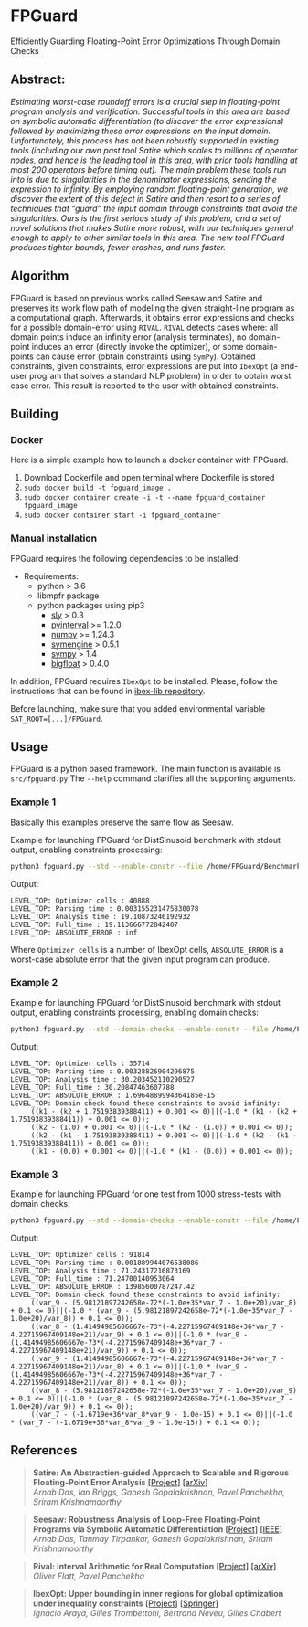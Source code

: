 # FPGuard
Efficiently Guarding Floating-Point Error Optimizations Through Domain Checks

## Abstract:

*Estimating worst-case roundoff errors is a crucial step in floating-point program analysis and verification. Successful tools in this area are based on symbolic automatic differentiation (to discover the error expressions) followed by maximizing these error expressions on the input domain. Unfortunately, this process has not been robustly supported in existing tools (including our own past tool Satire which scales to millions of operator nodes, and hence is the leading tool in this area, with prior tools handling at most 200 operators before timing out). The main problem these tools run into is due to singularities in the denominator expressions, sending the expression to infinity. By employing random floating-point generation, we discover the extent of this defect in Satire and then resort to a series of techniques that “guard” the input domain through constraints that avoid the singularities. Ours is the first serious study of this problem, and a set of novel solutions that makes Satire more robust, with our techniques general enough to apply to other similar tools in this area. The new tool FPGuard produces tighter bounds, fewer crashes, and runs faster.*

## Algorithm 

FPGuard is based on previous works called Seesaw and Satire and preserves its work flow path of modeling the given straight-line program as a computational
graph. Afterwards, it obtains error expressions and checks for a possible domain-error using `RIVAL`. `RIVAL` detects cases where: all domain points induce an infinity error (analysis terminates), no domain-point induces an error (directly invoke the optimizer), or some domain-points can cause error (obtain constraints using `SymPy`). Obtained constraints, given constraints, error expressions are put into `IbexOpt` (a end-user program that solves a standard NLP problem) in order to obtain worst case error. This result is reported to the user with obtained constraints.

## Building

### Docker

Here is a simple example how to launch a docker container with FPGuard.

1) Download Dockerfile and open terminal where Dockerfile is stored
1) `sudo docker build -t fpguard_image .`
2) `sudo docker container create -i -t --name fpguard_container fpguard_image`
3) `sudo docker container start -i fpguard_container`

### Manual installation

FPGuard requires the following dependencies to be installed:

* Requirements:
	* python > 3.6
	* libmpfr package
	* python packages using pip3
		* [sly](https://github.com/dabeaz/sly) > 0.3
		* [pyinterval](https://pypi.org/project/pyinterval/) >= 1.2.0
		* [numpy](https://numpy.org/) >= 1.24.3
		* [symengine](https://github.com/symengine/symengine) > 0.5.1
		* [sympy](https://www.sympy.org/en/index.html) > 1.4
		* [bigfloat](https://pypi.org/project/bigfloat) > 0.4.0

In addition, FPGuard requires `IbexOpt` to be installed. Please, follow the instructions that can be found in [ibex-lib repository](https://github.com/ibex-team/ibex-lib).

Before launching, make sure that you added environmental variable `SAT_ROOT=[...]/FPGuard`.

## Usage

FPGuard is a python based framework. The main function is available is `src/fpguard.py` The `--help` command clarifies all the supporting arguments.

### Example 1

Basically this examples preserve the same flow as Seesaw.

Example for launching FPGuard for DistSinusoid benchmark with stdout output, enabling constraints processing:
```sh
python3 fpguard.py --std --enable-constr --file /home/FPGuard/Benchmarks/DistSinusoid/SAT/distsinusoid.txt
```
Output:
```
LEVEL_TOP: Optimizer cells : 40888
LEVEL_TOP: Parsing time : 0.003155231475830078
LEVEL_TOP: Analysis time : 19.10873246192932
LEVEL_TOP: Full_time : 19.113666772842407
LEVEL_TOP: ABSOLUTE_ERROR : inf
```
Where `Optimizer cells` is a number of IbexOpt cells, `ABSOLUTE_ERROR` is a worst-case absolute error that the given input program can produce.

### Example 2
Example for launching FPGuard for DistSinusoid benchmark with stdout output, enabling constraints processing, enabling domain checks:
```sh
python3 fpguard.py --std --domain-checks --enable-constr --file /home/FPGuard/Benchmarks/DistSinusoid/SAT/distsinusoid.txt
```
Output:
```
LEVEL_TOP: Optimizer cells : 35714
LEVEL_TOP: Parsing time : 0.00328826904296875
LEVEL_TOP: Analysis time : 30.203452110290527
LEVEL_TOP: Full_time : 30.20847463607788
LEVEL_TOP: ABSOLUTE_ERROR : 1.6964889994364185e-15
LEVEL_TOP: Domain check found these constraints to avoid infinity:
	 ((k1 - (k2 + 1.75193839388411) + 0.001 <= 0)||(-1.0 * (k1 - (k2 + 1.75193839388411)) + 0.001 <= 0));
	 ((k2 - (1.0) + 0.001 <= 0)||(-1.0 * (k2 - (1.0)) + 0.001 <= 0));
	 ((k2 - (k1 - 1.75193839388411) + 0.001 <= 0)||(-1.0 * (k2 - (k1 - 1.75193839388411)) + 0.001 <= 0));
	 ((k1 - (0.0) + 0.001 <= 0)||(-1.0 * (k1 - (0.0)) + 0.001 <= 0));
```
### Example 3
Example for launching FPGuard for one test from 1000 stress-tests with domain checks:
```sh
python3 fpguard.py --std --domain-checks --enable-constr --file /home/FPGuard/Benchmarks/100tests/test5.txt
```
Output:
```
LEVEL_TOP: Optimizer cells : 91814
LEVEL_TOP: Parsing time : 0.001889944076538086
LEVEL_TOP: Analysis time : 71.24317216873169
LEVEL_TOP: Full_time : 71.24700140953064
LEVEL_TOP: ABSOLUTE_ERROR : 13985600787247.42
LEVEL_TOP: Domain check found these constraints to avoid infinity:
	 ((var_9 - (5.98121897242658e-72*(-1.0e+35*var_7 - 1.0e+20)/var_8) + 0.1 <= 0)||(-1.0 * (var_9 - (5.98121897242658e-72*(-1.0e+35*var_7 - 1.0e+20)/var_8)) + 0.1 <= 0));
	 ((var_8 - (1.41494985606667e-73*(-4.22715967409148e+36*var_7 - 4.22715967409148e+21)/var_9) + 0.1 <= 0)||(-1.0 * (var_8 - (1.41494985606667e-73*(-4.22715967409148e+36*var_7 - 4.22715967409148e+21)/var_9)) + 0.1 <= 0));
	 ((var_9 - (1.41494985606667e-73*(-4.22715967409148e+36*var_7 - 4.22715967409148e+21)/var_8) + 0.1 <= 0)||(-1.0 * (var_9 - (1.41494985606667e-73*(-4.22715967409148e+36*var_7 - 4.22715967409148e+21)/var_8)) + 0.1 <= 0));
	 ((var_8 - (5.98121897242658e-72*(-1.0e+35*var_7 - 1.0e+20)/var_9) + 0.1 <= 0)||(-1.0 * (var_8 - (5.98121897242658e-72*(-1.0e+35*var_7 - 1.0e+20)/var_9)) + 0.1 <= 0));
	 ((var_7 - (-1.6719e+36*var_8*var_9 - 1.0e-15) + 0.1 <= 0)||(-1.0 * (var_7 - (-1.6719e+36*var_8*var_9 - 1.0e-15)) + 0.1 <= 0));
```

## References

> **Satire: An Abstraction-guided Approach to Scalable and Rigorous Floating-Point Error Analysis** [[Project]](https://github.com/arnabd88/Satire) [[arXiv]](https://arxiv.org/abs/2004.11960)   
> *Arnab Das, Ian Briggs, Ganesh Gopalakrishnan, Pavel Panchekha, Sriram Krishnamoorthy*

> **Seesaw: Robustness Analysis of Loop-Free Floating-Point Programs via Symbolic Automatic Differentiation** [[Project]](https://github.com/arnabd88/Seesaw) [[IEEE]](https://ieeexplore.ieee.org/document/9556024)
> *Arnab Das, Tanmay Tirpankar, Ganesh Gopalakrishnan, Sriram Krishnamoorthy*   

> **Rival: Interval Arithmetic for Real Computation** [[Project]](https://github.com/herbie-fp/rival) [[arXiv]](https://arxiv.org/abs/2107.05784)   
> *Oliver Flatt, Pavel Panchekha*   

> **IbexOpt: Upper bounding in inner regions for global optimization under inequality constraints** [[Project]](https://github.com/ibex-team/ibex-lib) [[Springer]](https://link.springer.com/article/10.1007/s10898-014-0145-7)  
> *Ignacio Araya, Gilles Trombettoni, Bertrand Neveu, Gilles Chabert*    


